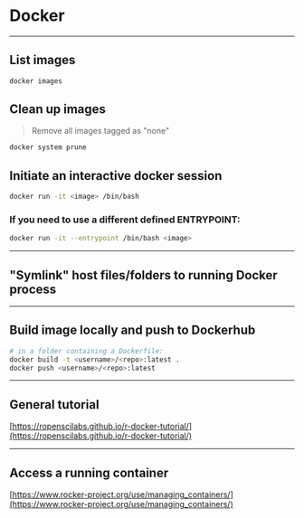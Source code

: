 # Docker

------------------------------

## List images

```bash
docker images
```

## Clean up images
> Remove all images tagged as "none"

```bash
docker system prune
```

## Initiate an interactive docker session

```bash
docker run -it <image> /bin/bash
```

### If you need to use a different defined ENTRYPOINT:

```bash
docker run -it --entrypoint /bin/bash <image>
```

------------------------------

## "Symlink" host files/folders to running Docker process




------------------------------

## Build image locally and push to Dockerhub

```bash
# in a folder containing a Dockerfile:
docker build -t <username>/<repo>:latest .
docker push <username>/<repo>:latest
```

------------------------------

## General tutorial

[https://ropenscilabs.github.io/r-docker-tutorial/](https://ropenscilabs.github.io/r-docker-tutorial/)

------------------------------

## Access a running container

[https://www.rocker-project.org/use/managing_containers/](https://www.rocker-project.org/use/managing_containers/)
